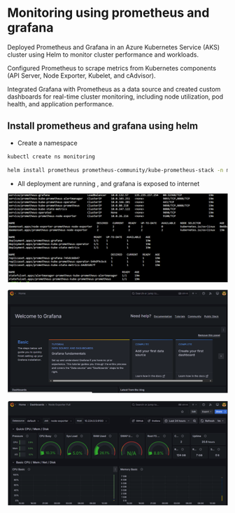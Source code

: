# Monitoring using prometheus and grafana

Deployed Prometheus and Grafana in an Azure Kubernetes Service (AKS) cluster using Helm to monitor cluster performance and workloads.

Configured Prometheus to scrape metrics from Kubernetes components (API Server, Node Exporter, Kubelet, and cAdvisor).

Integrated Grafana with Prometheus as a data source and created custom dashboards for real-time cluster monitoring, including node utilization, pod health, and application performance.

## Install prometheus and grafana using helm

- Create a namespace 

```bash
kubectl create ns monitoring
```

```bash
helm install prometheus prometheus-community/kube-prometheus-stack -n monitoring --set grafana.service.type=LoadBalancer
```

- All deployment are running , and grafana is exposed to internet

![Deployment list](assets/ss_22.png)

![Deployment list](assets/ss_23.png)

![Deployment list](assets/ss_24.png)